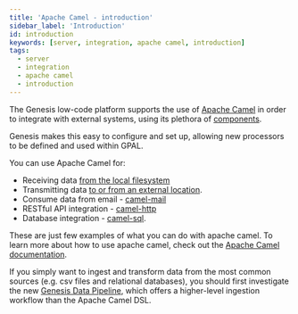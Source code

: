 ```yaml
---
title: 'Apache Camel - introduction'
sidebar_label: 'Introduction'
id: introduction
keywords: [server, integration, apache camel, introduction]
tags:
  - server
  - integration
  - apache camel
  - introduction
---
```


The Genesis low-code platform supports the use of [Apache Camel](https://camel.apache.org/) in order to integrate with external systems, using its plethora of [components](https://camel.apache.org/components/next/index.html).

Genesis makes this easy to configure and set up, allowing new processors to be defined and used within GPAL.

You can use Apache Camel for:

* Receiving data [from the local filesystem](../../../../getting-started/advanced-learning/loading-feed-data/overview/)
* Transmitting data [to or from an external location](../../../../getting-started/advanced-learning/loading-feed-data/sftp-and-encryption/).
* Consume data from email - [camel-mail](https://camel.apache.org/components/3.21.x/mail-component.html)
* RESTful API integration - [camel-http](https://camel.apache.org/components/3.21.x/http-component.html)
* Database integration - [camel-sql](https://camel.apache.org/components/3.21.x/sql-component.html).

These are just few examples of what you can do with apache camel. To learn more about how to use apache camel, check out the [Apache Camel documentation](https://camel.apache.org/docs/).

If you simply want to ingest and transform data from the most common sources (e.g. csv files and relational databases), you should first investigate the new [Genesis Data Pipeline](../../../../server/integration/data-pipeline/introduction/), which offers a higher-level ingestion workflow than the Apache Camel DSL.
